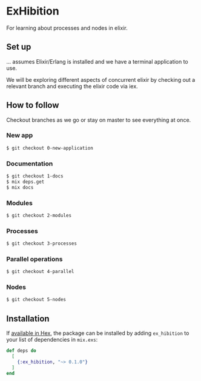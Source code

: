 # ExHibition

For learning about processes and nodes in elixir.

## Set up

... assumes Elixir/Erlang is installed and we have a terminal application to use.

We will be exploring different aspects of concurrent elixir by checking out a relevant branch and executing the elixir code via iex.

## How to follow

Checkout branches as we go or stay on master to see everything at once.

### New app

```bash
$ git checkout 0-new-application
```

### Documentation

```bash
$ git checkout 1-docs
$ mix deps.get
$ mix docs
```

### Modules

```bash
$ git checkout 2-modules
```

### Processes

```bash
$ git checkout 3-processes
```

### Parallel operations

```bash
$ git checkout 4-parallel
```

### Nodes

```bash
$ git checkout 5-nodes
```

## Installation

If [available in Hex](https://hex.pm/docs/publish), the package can be installed
by adding `ex_hibition` to your list of dependencies in `mix.exs`:

```elixir
def deps do
  [
    {:ex_hibition, "~> 0.1.0"}
  ]
end
```
